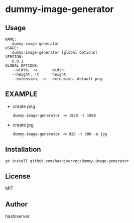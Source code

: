# dummy-image-generator

## Usage

```Text
NAME:
   dummy-image-generator
USAGE:
   dummy-image-generator [global options]
VERSION:
   0.0.1
GLOBAL OPTIONS:
   --width, -w       width.
   --height, -t      height.
   --extension, -e   extension. default png.
```

## EXAMPLE

- create png

   ```Shell
   dummy-image-generator -w 1920 -t 1080
   ```

- create jpg

   ```Shell
   dummy-image-generator -w 920 -t 380 -e jpg
   ```
## Installation

```Shell
go install github.com/hashiserver/dummy-image-generator
```

## License

MIT

## Author

hashiserver
